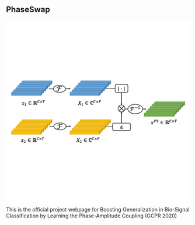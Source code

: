 ## PhaseSwap
![PhaseSwap operator](https://github.com/alemkhenter/PhaseSwap/blob/gh-pages/teaser.png)
This is the official project webpage for Boosting Generalization in Bio-Signal Classification by Learning the Phase-Amplitude Coupling (GCPR 2020)
